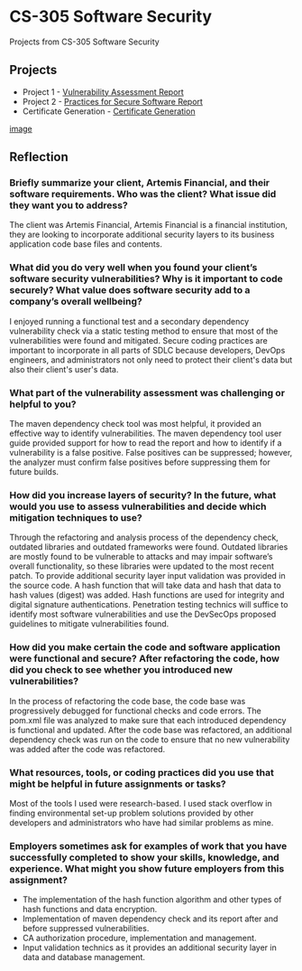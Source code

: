 # CS-305 Software Security

Projects from CS-305 Software Security

## Projects
- Project 1 - [Vulnerability Assessment Report](docs/CS-305%20Project-1%20Artemis%20Financial%20Vulnerability%20Assessment%20Report.pdf)
- Project 2 - [Practices for Secure Software Report](docs/CS-305%20Project-2%20Practices%20for%20Secure%20Software%20Report.pdf)
- Certificate Generation - [Certificate Generation](docs/Module%20Five%20Certificate%20Generation.pdf)


[image](images/cert.jpg)



## Reflection

### Briefly summarize your client, Artemis Financial, and their software requirements. Who was the client? What issue did they want you to address?

The client was Artemis Financial, Artemis Financial is a financial institution, they are looking to incorporate additional security layers to its business application code base files and contents. 

### What did you do very well when you found your client’s software security vulnerabilities? Why is it important to code securely? What value does software security add to a company’s overall wellbeing?

I enjoyed running a functional test and a secondary dependency vulnerability check via a static testing method to ensure that most of the vulnerabilities were found and mitigated. Secure coding practices are important to incorporate in all parts of SDLC because developers, DevOps engineers, and administrators not only need to protect their client's data but also their client's user's data.   

### What part of the vulnerability assessment was challenging or helpful to you?

The maven dependency check tool was most helpful, it provided an effective way to identify vulnerabilities. The maven dependency tool user guide provided support for how to read the report and how to identify if a vulnerability is a false positive. False positives can be suppressed; however, the analyzer must confirm false positives before suppressing them for future builds.  

### How did you increase layers of security? In the future, what would you use to assess vulnerabilities and decide which mitigation techniques to use?

Through the refactoring and analysis process of the dependency check, outdated libraries and outdated frameworks were found. Outdated libraries are mostly found to be vulnerable to attacks and may impair software’s overall functionality, so these libraries were updated to the most recent patch. To provide additional security layer input validation was provided in the source code. A hash function that will take data and hash that data to hash values (digest) was added. Hash functions are used for integrity and digital signature authentications. Penetration testing technics will suffice to identify most software vulnerabilities and use the DevSecOps proposed guidelines to mitigate vulnerabilities found.    

### How did you make certain the code and software application were functional and secure? After refactoring the code, how did you check to see whether you introduced new vulnerabilities?

In the process of refactoring the code base, the code base was progressively debugged for functional checks and code errors. The pom.xml file was analyzed to make sure that each introduced dependency is functional and updated. After the code base was refactored, an additional dependency check was run on the code to ensure that no new vulnerability was added after the code was refactored.

### What resources, tools, or coding practices did you use that might be helpful in future assignments or tasks?

Most of the tools I used were research-based. I used stack overflow in finding environmental set-up problem solutions provided by other developers and administrators who have had similar problems as mine. 


### Employers sometimes ask for examples of work that you have successfully completed to show your skills, knowledge, and experience. What might you show future employers from this assignment?

  - The implementation of the hash function algorithm and other types of hash functions and data encryption.
  - Implementation of maven dependency check and its report after and before suppressed vulnerabilities. 
  - CA authorization procedure, implementation and management. 
  - Input validation technics as it provides an additional security layer in data and database management.





